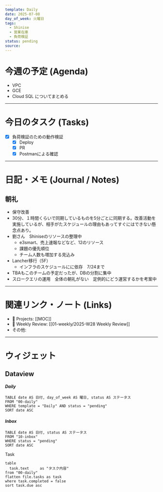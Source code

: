 ```yaml
---
template: Daily
date: 2025-07-08
day_of_week: 火曜日
tags:
  - Shinise
  - 営業在庫
  - 負荷検証
status: pending
source:
---
```

# 今週の予定 (Agenda)

- VPC
- GCE
- Cloud SQL
についてまとめる

---
# 今日のタスク (Tasks)
- [x] 負荷検証のための動作検証
	- [x] Deploy
	- [x] PR
	- [x] Postmanによる確認

---

# 日記・メモ (Journal / Notes)
## 朝礼
- 保守改善
- 30分、１時間くらいで同期しているものを5分ごとに同期する。改善活動を実施しているが、相手がたスケジュールの理由もあってすぐにはできない懸念点あり。
- 劉さん　Shiniseのリソースの整理中
	- e3smart、売上速報などなど、12のリソース
	- 課題の優先順位
	- チーム人数も増加する見込み
- Lancher移行（5F）
	- インフラのスケジュールにに依存　7/24まで
- TBAもこのチームの予定だったが、DBの分割に集中
- スロークエリの運用　全体の朝礼がない　定例的にどう運営するかを考案中
---

# 関連リンク・ノート (Links)
- 📂 Projects: [[MOC]]
- 📂 Weekly Review: [[01-weekly/2025-W28 Weekly Review]]
- その他: 

---

# ウィジェット
## **Dataview**

#### *Daily*
```dataview
TABLE date AS 日付, day_of_week AS 曜日, status AS ステータス
FROM "00-daily"
WHERE template = "Daily" AND status = "pending"
SORT date ASC
```

#### *Inbox*
```dataview
TABLE date AS 日付, status AS ステータス
FROM "10-inbox"
WHERE status = "pending"
SORT date ASC
```

Task
```dataview
table
  task.text     as "タスク内容"
from "00-daily"
flatten file.tasks as task
where task.completed = false
sort task.due asc
```

